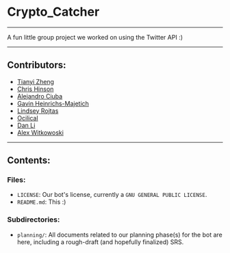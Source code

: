 # Crypto_Catcher
***
A fun little group project we worked on using the Twitter API :)
***
## Contributors:
- [Tianyi Zheng](https://github.com/tianyizheng02)
- [Chris Hinson](https://github.com/chris-hinson)
- [Alejandro Ciuba](https://github.com/AlejandroCiuba)
- [Gavin Heinrichs-Majetich](https://github.com/Elsklivet)
- [Lindsey Rojtas](https://github.com/rojtas) 
- [Ocilical](https://github.com/ocilical)
- [Dan Li](https://github.com/til61)
- [Alex Witkowoski](https://github.com/awitkowski0)
***
## Contents:
### Files:
- `LICENSE`: Our bot's license, currently a `GNU GENERAL PUBLIC LICENSE`.
- `README.md`: This :)

### Subdirectories:
- `planning/`: All documents related to our planning phase(s) for the bot are here, including a rough-draft (and hopefully finalized) SRS.